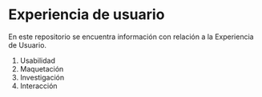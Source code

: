 # Experiencia de usuario
En este repositorio se encuentra información
con relación a la Experiencia de Usuario.
1. Usabilidad
1. Maquetación
1. Investigación
1. Interacción